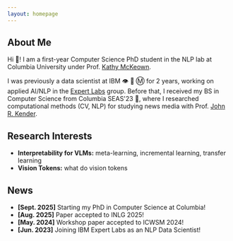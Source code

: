 ```yaml
---
layout: homepage
---
```


## About Me

Hi 👋! I am a first-year Computer Science PhD student in the NLP lab at Columbia University under Prof. [Kathy McKeown](https://www.cs.columbia.edu/~kathy/). 

I was previously a data scientist at IBM 👁 🐝 Ⓜ️ for 2 years, working on applied AI/NLP in the [Expert Labs](https://www.ibm.com/products/expertlabs) group. Before that, I received my BS in Computer Science from Columbia SEAS'23 🦁, where I researched computational methods (CV, NLP) for studying news media with Prof. [John R. Kender](https://www.cs.columbia.edu/~jrk/).

## Research Interests

- **Interpretability for VLMs:** meta-learning, incremental learning, transfer learning
- **Vision Tokens:** what do vision tokens

## News

- **[Sept. 2025]** Starting my PhD in Computer Science at Columbia!
- **[Aug. 2025]** Paper accepted to INLG 2025!
- **[May. 2024]** Workshop paper accepted to ICWSM 2024!
- **[Jun. 2023]** Joining IBM Expert Labs as an NLP Data Scientist!
